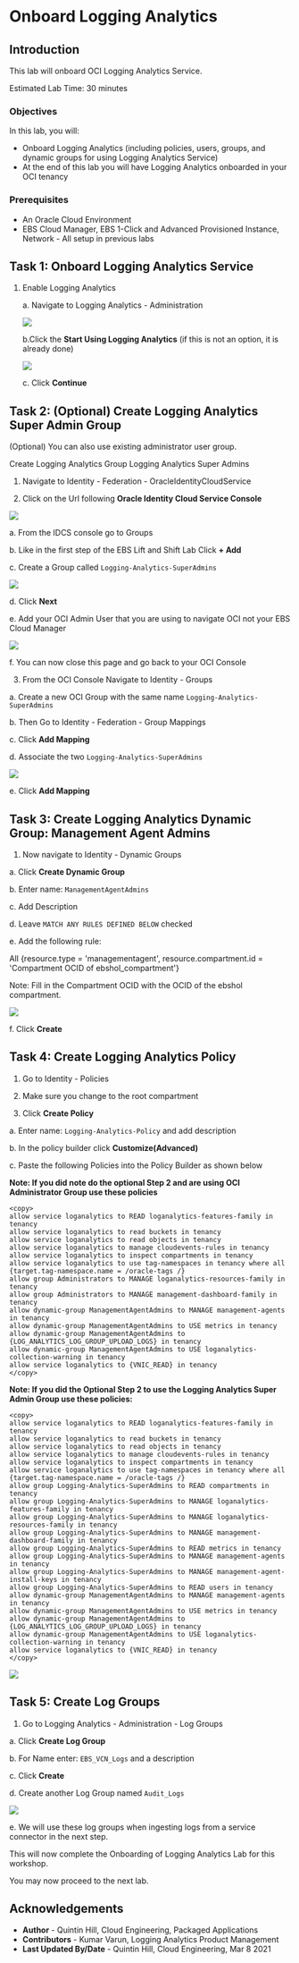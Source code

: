 # Onboard Logging Analytics

## Introduction

This lab will onboard OCI Logging Analytics Service.

Estimated Lab Time: 30 minutes

### Objectives

In this lab, you will:
* Onboard Logging Analytics (including policies, users, groups, and dynamic groups for using Logging Analytics Service)
* At the end of this lab you will have Logging Analytics onboarded in your OCI tenancy

### Prerequisites

* An Oracle Cloud Environment
* EBS Cloud Manager, EBS 1-Click and Advanced Provisioned Instance, Network - All setup in previous labs

## Task 1: Onboard Logging Analytics Service

1. Enable Logging Analytics
    
    a. Navigate to Logging Analytics - Administration

    ![](./images/AdministrationPortal.png " ")

    b.Click the **Start Using Logging Analytics** (if this is not an option, it is already done)

    ![](./images/StartLogging.png " ")

    c. Click **Continue**

## Task 2: (Optional) Create Logging Analytics Super Admin Group

(Optional) You can also use existing administrator user group. 
    
Create Logging Analytics Group Logging Analytics Super Admins

1. Navigate to Identity - Federation - OracleIdentityCloudService

2. Click on the Url following **Oracle Identity Cloud Service Console**

  ![](./images/IDCSConsole.png " ")

  a. From the IDCS console go to Groups

  b. Like in the first step of the EBS Lift and Shift Lab Click **+ Add**

  c. Create a Group called `Logging-Analytics-SuperAdmins`

  ![](./images/addGroup.png " ")

  d. Click **Next**

  e. Add your OCI Admin User that you are using to navigate OCI not your EBS Cloud Manager

  ![](./images/adduser.png " ")

  f.  You can now close this page and go back to your OCI Console

3. From the OCI Console Navigate to Identity - Groups

  a. Create a new OCI Group with the same name `Logging-Analytics-SuperAdmins`

  b. Then Go to Identity - Federation - Group Mappings

  c. Click **Add Mapping**

  d. Associate the two `Logging-Analytics-SuperAdmins`

  ![](./images/map.png " ")

  e. Click **Add Mapping**

## Task 3: Create Logging Analytics Dynamic Group: Management Agent Admins
    
1. Now navigate to Identity - Dynamic Groups 

  a. Click **Create Dynamic Group**

  b. Enter name: `ManagementAgentAdmins`

  c. Add Description

  d. Leave `MATCH ANY RULES DEFINED BELOW` checked

  e. Add the following rule:

  All {resource.type = 'managementagent', resource.compartment.id = 'Compartment OCID of ebshol_compartment'}

  Note: Fill in the Compartment OCID with the OCID of the ebshol compartment.

  ![](./images/dynamicgroup.png " ")

  f. Click **Create**
    
## Task 4: Create Logging Analytics Policy

1. Go to Identity - Policies

2. Make sure you change to the root compartment

3. Click **Create Policy**

  a. Enter name: `Logging-Analytics-Policy` and add description

  b. In the policy builder click **Customize(Advanced)** 

  c. Paste the following Policies into the Policy Builder as shown below

**Note: If you did note do the optional Step 2 and are using OCI Administrator Group use these policies**

```
<copy>
allow service loganalytics to READ loganalytics-features-family in tenancy
allow service loganalytics to read buckets in tenancy
allow service loganalytics to read objects in tenancy
allow service loganalytics to manage cloudevents-rules in tenancy
allow service loganalytics to inspect compartments in tenancy
allow service loganalytics to use tag-namespaces in tenancy where all {target.tag-namespace.name = /oracle-tags /}
allow group Administrators to MANAGE loganalytics-resources-family in tenancy
allow group Administrators to MANAGE management-dashboard-family in tenancy
allow dynamic-group ManagementAgentAdmins to MANAGE management-agents in tenancy
allow dynamic-group ManagementAgentAdmins to USE metrics in tenancy
allow dynamic-group ManagementAgentAdmins to {LOG_ANALYTICS_LOG_GROUP_UPLOAD_LOGS} in tenancy
allow dynamic-group ManagementAgentAdmins to USE loganalytics-collection-warning in tenancy
allow service loganalytics to {VNIC_READ} in tenancy
</copy>
```

**Note: If you did the Optional Step 2 to use the Logging Analytics Super Admin Group use these policies:**

```
<copy>
allow service loganalytics to READ loganalytics-features-family in tenancy
allow service loganalytics to read buckets in tenancy
allow service loganalytics to read objects in tenancy
allow service loganalytics to manage cloudevents-rules in tenancy
allow service loganalytics to inspect compartments in tenancy
allow service loganalytics to use tag-namespaces in tenancy where all {target.tag-namespace.name = /oracle-tags /}
allow group Logging-Analytics-SuperAdmins to READ compartments in tenancy
allow group Logging-Analytics-SuperAdmins to MANAGE loganalytics-features-family in tenancy
allow group Logging-Analytics-SuperAdmins to MANAGE loganalytics-resources-family in tenancy
allow group Logging-Analytics-SuperAdmins to MANAGE management-dashboard-family in tenancy
allow group Logging-Analytics-SuperAdmins to READ metrics in tenancy
allow group Logging-Analytics-SuperAdmins to MANAGE management-agents in tenancy
allow group Logging-Analytics-SuperAdmins to MANAGE management-agent-install-keys in tenancy
allow group Logging-Analytics-SuperAdmins to READ users in tenancy
allow dynamic-group ManagementAgentAdmins to MANAGE management-agents in tenancy
allow dynamic-group ManagementAgentAdmins to USE metrics in tenancy
allow dynamic-group ManagementAgentAdmins to {LOG_ANALYTICS_LOG_GROUP_UPLOAD_LOGS} in tenancy
allow dynamic-group ManagementAgentAdmins to USE loganalytics-collection-warning in tenancy
allow service loganalytics to {VNIC_READ} in tenancy
</copy>
```

![](./images/policies.png " ")

## Task 5: Create Log Groups

1. Go to Logging Analytics - Administration - Log Groups

  a. Click **Create Log Group**

  b. For Name enter: `EBS_VCN_Logs` and a description

  c. Click **Create**

  d. Create another Log Group named `Audit_Logs`

  ![](./images/laloggroup.png " ")

  e. We will use these log groups when ingesting logs from a service connector in the next step.
    

This will now complete the Onboarding of Logging Analytics Lab for this workshop.

You may now proceed to the next lab.

## Acknowledgements
* **Author** - Quintin Hill, Cloud Engineering, Packaged Applications
* **Contributors** -  Kumar Varun, Logging Analytics Product Management
* **Last Updated By/Date** - Quintin Hill, Cloud Engineering, Mar 8 2021


